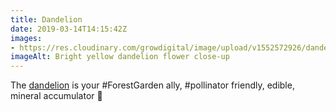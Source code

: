 ```yaml
---
title: Dandelion
date: 2019-03-14T14:15:42Z
images: 
- https://res.cloudinary.com/growdigital/image/upload/v1552572926/dandelion-FBFAEA50.jpg
imageAlt: Bright yellow dandelion flower close-up
---
```


The [dandelion](https://pfaf.org/user/plant.aspx?latinname=Taraxacum+officinale) is your #ForestGarden ally, #pollinator friendly, edible, mineral accumulator 🙂 
